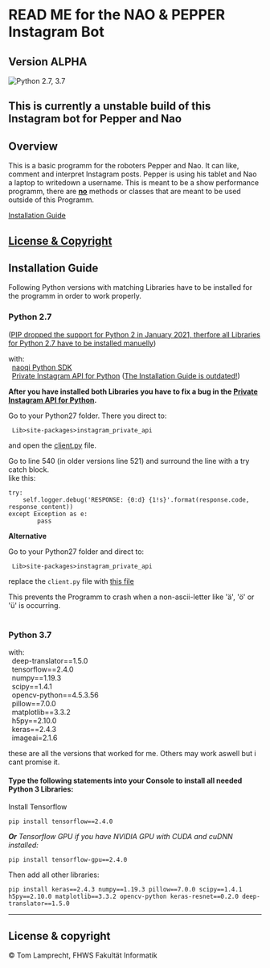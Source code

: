 # READ ME for the NAO & PEPPER Instagram Bot

**Version ALPHA**
---
![Python 2.7, 3.7](https://img.shields.io/badge/Python-2.7%2C%203.5-3776ab.svg?maxAge=2592000)

This is currently a unstable build of this Instagram bot for Pepper and Nao
---

## Overview

This is a basic programm for the roboters Pepper and Nao. It can like, comment and interpret Instagram posts. Pepper is using his tablet and Nao a laptop to writedown a username. This is meant to be a show performance programm, there are <u><b>no</b></u> methods or classes that are meant to be used outside of this Programm.


[Installation Guide](#install-guide)

[License & Copyright](#license)
---


<a name="install-guide"></a>

## Installation Guide


Following Python versions with matching Libraries have to be installed for the programm in order to work properly.


### Python 2.7
(<u>PIP dropped the support for Python 2 in January 2021, therfore all Libraries for Python 2.7 have to be installed manuelly</u>)

with:\
    &ensp;[naoqi Python SDK](https://community-static.aldebaran.com/resources/2.1.4.13/sdk-python/pynaoqi-2.1.4.13.win32.exe)\
    &ensp;[Private Instagram API for Python](https://github.com/ping/instagram_private_api#install) (<u>The Installation Guide is outdated!</u>)


**After you have installed both Libraries you have to fix a bug in the [Private Instagram API for Python](https://github.com/ping/instagram_private_api).**

Go to your Python27 folder. There you direct to:

` Lib>site-packages>instagram_private_api`

and open the [client.py](https://github.com/ping/instagram_private_api/blob/master/instagram_private_api/client.py) file.

Go to line 540 (in older versions line 521) and surround the line with a try catch block.\
like this:
```
try:
    self.logger.debug('RESPONSE: {0:d} {1!s}'.format(response.code, response_content))
except Exception as e:
        pass
```

**Alternative**

Go to your Python27 folder and direct to:

` Lib>site-packages>instagram_private_api`

replace the `client.py` file with [this file](client.py) 


This prevents the Programm to crash when a non-ascii-letter like 'ä', 'ö' or 'ü' is occurring.
<br>
<br>
### Python 3.7
with:\
    &ensp;deep-translator==1.5.0\
    &ensp;tensorflow==2.4.0\
    &ensp;numpy==1.19.3\
    &ensp;scipy==1.4.1\
    &ensp;opencv-python==4.5.3.56\
    &ensp;pillow==7.0.0\
    &ensp;matplotlib==3.3.2\
    &ensp;h5py==2.10.0\
    &ensp;keras==2.4.3\
    &ensp;imageai=2.1.6

these are all the versions that worked for me. Others may work aswell but i cant promise it.
<br>

#### Type the following statements into your Console to install all needed Python 3 Libraries:

Install Tensorflow
```
pip install tensorflow==2.4.0
```
 *<b>Or</b> Tensorflow GPU if you have NVIDIA GPU with CUDA and cuDNN installed:*
```
pip install tensorflow-gpu==2.4.0
```
Then add all other libraries:
```
pip install keras==2.4.3 numpy==1.19.3 pillow==7.0.0 scipy==1.4.1 h5py==2.10.0 matplotlib==3.3.2 opencv-python keras-resnet==0.2.0 deep-translator==1.5.0
```


---
<a name="license"></a>

## License & copyright

© Tom Lamprecht, FHWS Fakultät Informatik
